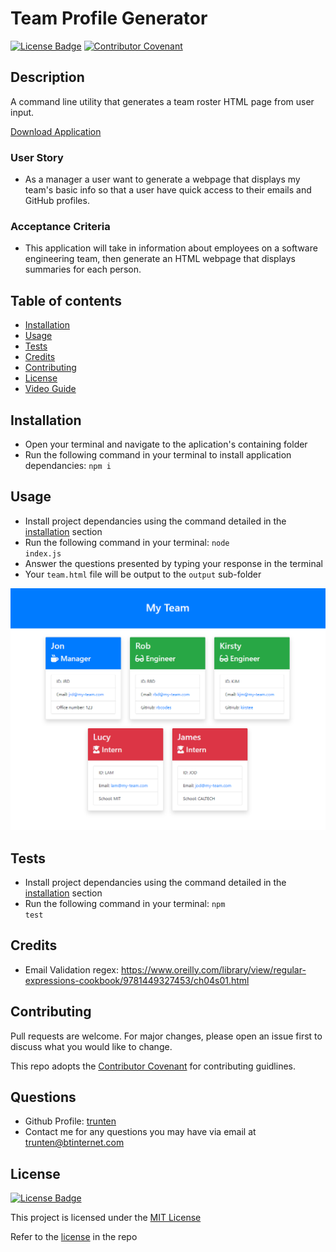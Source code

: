 # Team Profile Generator

[![License Badge](https://img.shields.io/badge/License-MIT-green.svg)](https://choosealicense.com/licenses/mit/)
[![Contributor Covenant](https://img.shields.io/badge/Contributor%20Covenant-2.1-4baaaa.svg)](https://www.contributor-covenant.org/version/2/1/code_of_conduct/)

## Description
A command line utility that generates a team roster HTML page from user input.

[Download Application](https://github.com/trunten/ubbc-team-profile-generator/archive/refs/heads/main.zip)

### User Story
- As a manager a user want to generate a webpage that displays my team's basic info so that a user have quick access to their emails and GitHub profiles.

### Acceptance Criteria
- This application will take in information about employees on a software engineering team, then generate an HTML webpage that displays summaries for each person.

## Table of contents
- [Installation](#installation)
- [Usage](#usage)
- [Tests](#tests)
- [Credits](#credits)
- [Contributing](#contributing)
- [License](#license)
- [Video Guide](#video)

## Installation
- Open your terminal and navigate to the aplication's containing folder
- Run the following command in your terminal to install application dependancies: <code>npm i</code>

## Usage
- Install project dependancies using the command detailed in the [installation](#installation) section
- Run the following command in your terminal: <code>node index.js</code>
- Answer the questions presented by typing your response in the terminal
- Your <code>team.html</code> file will be output to the <code>output</code> sub-folder 

![image](./assets/app-screenshot.png)

## Tests
- Install project dependancies using the command detailed in the [installation](#installation) section
- Run the following command in your terminal: <code>npm test</code>

## Credits
- Email Validation regex: https://www.oreilly.com/library/view/regular-expressions-cookbook/9781449327453/ch04s01.html

## Contributing
Pull requests are welcome. For major changes, please open an issue first to discuss what you would like to change.

This repo adopts the [Contributor Covenant](https://www.contributor-covenant.org/version/2/1/code_of_conduct/) for contributing guidlines.

## Questions
- Github Profile: [trunten](https://github.com/trunten)
- Contact me for any questions you may have via email at [trunten@btinternet.com](mailto:trunten@btinternet.com)

## License
[![License Badge](https://img.shields.io/badge/License-MIT-green.svg)](https://choosealicense.com/licenses/mit/)

This project is licensed under the [MIT License](https://choosealicense.com/licenses/mit/)

Refer to the [license](LICENSE) in the repo
